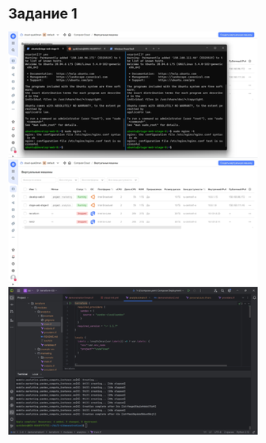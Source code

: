 # Задание 1
![Иллюстрация к проекту](https://github.com/Qu4k3m4n/dz/blob/main/images/1-1-2-4.jpg)
![Иллюстрация к проекту](https://github.com/Qu4k3m4n/dz/blob/main/images/2-1-2-4.jpg)
![Иллюстрация к проекту](https://github.com/Qu4k3m4n/dz/blob/main/images/3-1-2-4.jpg)